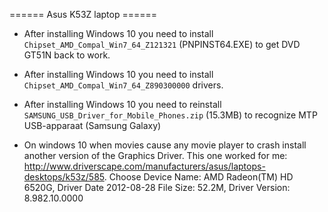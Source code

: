 ====== Asus K53Z laptop ======

* After installing Windows 10 you need to install `Chipset_AMD_Compal_Win7_64_Z121321` (PNPINST64.EXE) to get DVD GT51N back to work.

* After installing Windows 10 you need to install `Chipset_AMD_Compal_Win7_64_Z890300000` drivers.

* After installing Windows 10 you need to reinstall `SAMSUNG_USB_Driver_for_Mobile_Phones.zip` (15.3MB) to recognize MTP USB-apparaat (Samsung Galaxy)

* On windows 10 when movies cause any movie player to crash install another version of the Graphics Driver. This one worked for me: http://www.driverscape.com/manufacturers/asus/laptops-desktops/k53z/585. Choose 
Device Name:	AMD Radeon(TM) HD 6520G, Driver Date	2012-08-28	File Size:	52.2M, Driver Version:	8.982.10.0000